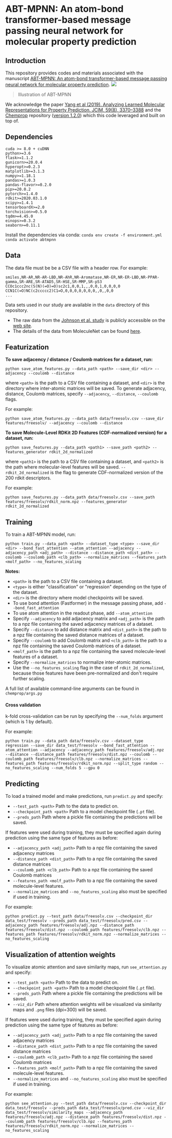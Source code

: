 # ABT-MPNN: An atom-bond transformer-based message passing neural network for molecular property prediction

## Introduction

This repository provides codes and materials associated with the manuscript [ABT-MPNN: An atom-bond transformer-based message passing neural network for molecular property prediction](https://doi.org/10.1186/s13321-023-00698-9).
![](https://github.com/LCY02/ABT-MPNN/blob/master/docs/architecture.png?raw=true)

> Illustration of ABT-MPNN

We acknowledge the paper [Yang et al (2019). Analyzing Learned Molecular Representations for Property Prediction. JCIM, 59(8), 3370–3388](https://doi.org/10.1021/acs.jcim.9b00237) and the [Chemprop](https://github.com/chemprop/chemprop) repository ([version 1.2.0](https://github.com/chemprop/chemprop/releases/tag/v1.2.0)) which this code leveraged and built on top of.

## Dependencies

```
cuda >= 8.0 + cuDNN
python>=3.6
flask>=1.1.2
gunicorn>=20.0.4
hyperopt>=0.2.3
matplotlib>=3.1.3
numpy>=1.18.1
pandas>=1.0.3
pandas-flavor>=0.2.0
pip>=20.0.2
pytorch>=1.4.0
rdkit>=2020.03.1.0
scipy>=1.4.1
tensorboardX>=2.0
torchvision>=0.5.0
tqdm>=4.45.0
einops>=0.3.2
seaborn>=0.11.1
```

Install the dependencies via conda:
`conda env create -f environment.yml`
`conda activate abtmpnn`

## Data

The data file must be be a CSV file with a header row. For example:

```
smiles,NR-AR,NR-AR-LBD,NR-AhR,NR-Aromatase,NR-ER,NR-ER-LBD,NR-PPAR-gamma,SR-ARE,SR-ATAD5,SR-HSE,SR-MMP,SR-p53
CCOc1ccc2nc(S(N)(=O)=O)sc2c1,0,0,1,,,0,0,1,0,0,0,0
CCN1C(=O)NC(c2ccccc2)C1=O,0,0,0,0,0,0,0,,0,,0,0
...
```

Data sets used in our study are available in the `data` directory of this repository.

- The raw data from the [Johnson et al. study](https://www.nature.com/articles/s41586-019-1315-z) is publicly accessible on the [web site](https://www.chemicalgenomicsoftb.com/).
- The details of the data from MoleculeNet can be found [here](https://moleculenet.org/datasets).

## Featurization

**To save adjacency / distance / Coulomb matrices for a dataset, run:**

```
python save_atom_features.py --data_path <path> --save_dir <dir> --adjacency --coulomb --distance
```

where `<path>` is the path to a CSV file containing a dataset, and `<dir>` is the directory where inter-atomic matrices will be saved. To generate adjacency, distance, Coulomb matrices, specify `--adjacency`, `--distance`, `--coulomb` flags.

For example:

```
python save_atom_features.py --data_path data/freesolv.csv --save_dir features/freesolv/ --adjacency --coulomb --distance
```

**To save Molecule-Level RDKit 2D Features (CDF-normalized version) for a dataset, run:**

```
python save_features.py --data_path <path1> --save_path <path2> --features_generator rdkit_2d_normalized
```

where `<path1>` is the path to a CSV file containing a dataset, and `<path2>` is the path where molecular-level features will be saved. `--rdkit_2d_normalized` is the flag to generate CDF-normalized version of the 200 rdkit descriptors.

For example:

```
python save_features.py --data_path data/freesolv.csv --save_path features/freesolv/rdkit_norm.npz --features_generator rdkit_2d_normalized
```

## Training

To train a ABT-MPNN model, run:

```
python train.py --data_path <path> --dataset_type <type> --save_dir <dir> --bond_fast_attention --atom_attention --adjacency --adjacency_path <adj_path> --distance --distance_path <dist_path> --coulomb --coulomb_path <clb_path> --normalize_matrices --features_path <molf_path> --no_features_scaling
```

**Notes:**

- `<path>` is the path to a CSV file containing a dataset.
- `<type>` is either "classification" or "regression" depending on the type of the dataset.
- `<dir>` is the directory where model checkpoints will be saved.
- To use bond attention (Fastformer) in the message passing phase, add `--bond_fast_attention`
- To use atom attention in the readout phase, add `--atom_attention`
- Specify `--adjacency` to add adjacency matrix and `<adj_path>` is the path to a npz file containing the saved adjacency matrices of a dataset.
- Specify `--distance` to add distance matrix and `<dist_path>` is the path to a npz file containing the saved distance matrices of a dataset.
- Specify `--coulomb` to add Coulomb matrix and `<clb_path>` is the path to a npz file containing the saved Coulomb matrices of a dataset.
- `<molf_path>` is the path to a npz file containing the saved molecule-level features of a dataset.
- Specify `--normalize_matrices` to normalize inter-atomic matrices.
- Use the `--no_features_scaling` flag in the case of `rdkit_2d_normalized`, because those features have been pre-normalized and don't require further scaling.

A full list of available command-line arguments can be found in `chemprop/args.py`

#### Cross validation

k-fold cross-validation can be run by specifying the `--num_folds` argument (which is 1 by default).

For example:

```
python train.py --data_path data/freesolv.csv --dataset_type regression --save_dir data_test/freesolv --bond_fast_attention --atom_attention --adjacency --adjacency_path features/freesolv/adj.npz --distance --distance_path features/freesolv/dist.npz --coulomb --coulomb_path features/freesolv/clb.npz --normalize_matrices --features_path features/freesolv/rdkit_norm.npz --split_type random --no_features_scaling --num_folds 5 --gpu 0
```

## Predicting

To load a trained model and make predictions, run `predict.py` and specify:

- `--test_path <path>` Path to the data to predict on.
- `--checkpoint_path <path>` Path to a model checkpoint file (`.pt` file).
- `--preds_path` Path where a pickle file containing the predictions will be saved.

If features were used during training, they must be specified again during prediction using the same type of features as before:

- `--adjacency_path <adj_path>` Path to a npz file containing the saved adjacency matrices
- `--distance_path <dist_path>` Path to a npz file containing the saved distance matrices
- `--coulomb_path <clb_path>` Path to a npz file containing the saved Coulomb matrices
- `--features_path <molf_path>` Path to a npz file containing the saved molecule-level features.
- `--normalize_matrices` and `--no_features_scaling` also must be specified if used in training.

For example:

```
python predict.py --test_path data/freesolv.csv --checkpoint_dir data_test/freesolv --preds_path data_test/freesolv/pred.csv --adjacency_path features/freesolv/adj.npz --distance_path features/freesolv/dist.npz --coulomb_path features/freesolv/clb.npz --features_path features/freesolv/rdkit_norm.npz --normalize_matrices --no_features_scaling
```

## Visualization of attention weights

To visualize atomic attention and save similarity maps, run `see_attention.py` and specify:

- `--test_path <path>` Path to the data to predict on.
- `--checkpoint_path <path>` Path to a model checkpoint file (`.pt` file).
- `--preds_path` Path where a pickle file containing the predictions will be saved.
- `--viz_dir` Path where attention weights will be visualized via similarity maps and `.png` files (dpi=300) will be saved.

If features were used during training, they must be specified again during prediction using the same type of features as before:

- `--adjacency_path <adj_path>` Path to a npz file containing the saved adjacency matrices
- `--distance_path <dist_path>` Path to a npz file containing the saved distance matrices
- `--coulomb_path <clb_path>` Path to a npz file containing the saved Coulomb matrices
- `--features_path <molf_path>` Path to a npz file containing the saved molecule-level features.
- `--normalize_matrices` and `--no_features_scaling` also must be specified if used in training.

For example:

```
python see_attention.py --test_path data/freesolv.csv --checkpoint_dir data_test/freesolv --preds_path data_test/freesolv/pred.csv --viz_dir data_test/freesolv/similarity_maps --adjacency_path features/freesolv/adj.npz --distance_path features/freesolv/dist.npz --coulomb_path features/freesolv/clb.npz --features_path features/freesolv/rdkit_norm.npz --normalize_matrices --no_features_scaling
```
